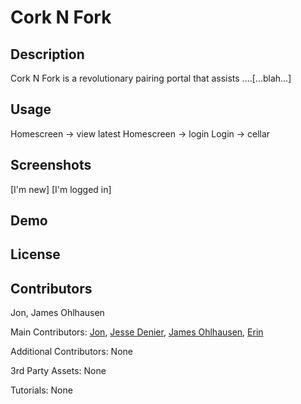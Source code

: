 # Cork N Fork

## Description

Cork N Fork is a revolutionary pairing portal that assists ....[...blah...]

## Usage

Homescreen -> view latest
Homescreen -> login
Login -> cellar

## Screenshots

[I'm new]
[I'm logged in]

## Demo

## License

## Contributors

Jon, James Ohlhausen

Main Contributors: [Jon](https://github.com/kleppy), [Jesse Denier](https://github.com/JesseDenier), [James Ohlhausen](https://github.com/OhlhJames), [Erin](https://github.com/sinclairems)

Additional Contributors: None

3rd Party Assets: None

Tutorials: None
